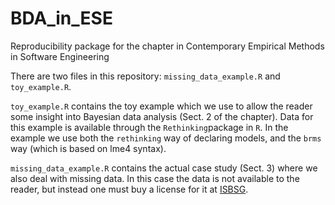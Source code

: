 # BDA_in_ESE
Reproducibility package for the chapter in Contemporary Empirical Methods in Software Engineering

There are two files in this repository: `missing_data_example.R` and `toy_example.R`.

`toy_example.R` contains the toy example which we use to allow the reader some insight into Bayesian data analysis (Sect. 2 of the chapter). Data for this example is available through the `Rethinking`package in `R`. In the example we use both the `rethinking` way of declaring models, and the `brms` way (which is based on lme4 syntax).

`missing_data_example.R` contains the actual case study (Sect. 3) where we also deal with missing data. In this case the data is not available to the reader, but instead one must buy a license for it at [ISBSG](https://www.isbsg.org).
